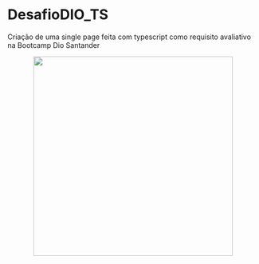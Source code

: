 # DesafioDIO_TS
Criação de uma single page feita com typescript como requisito avaliativo na Bootcamp Dio Santander
<div align="center">
<img src="" width="400px" height= "400px" />
</div>
